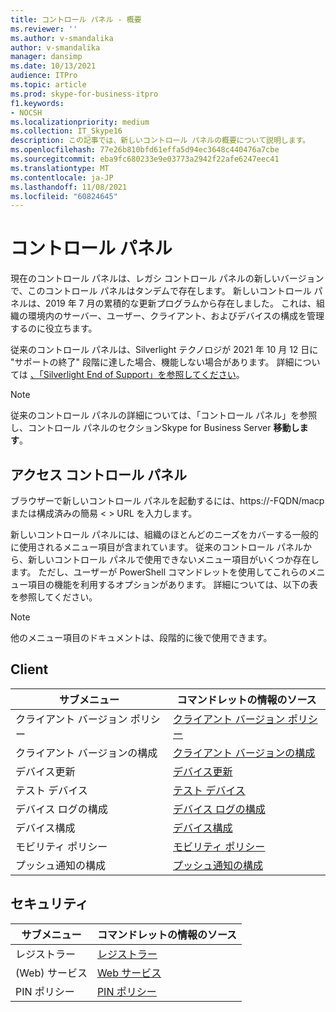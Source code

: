 ```yaml
---
title: コントロール パネル - 概要
ms.reviewer: ''
ms.author: v-smandalika
author: v-smandalika
manager: dansimp
ms.date: 10/13/2021
audience: ITPro
ms.topic: article
ms.prod: skype-for-business-itpro
f1.keywords:
- NOCSH
ms.localizationpriority: medium
ms.collection: IT_Skype16
description: この記事では、新しいコントロール パネルの概要について説明します。
ms.openlocfilehash: 77e26b810bfd61effa5d94ec3648c440476a7cbe
ms.sourcegitcommit: eba9fc680233e9e03773a2942f22afe6247eec41
ms.translationtype: MT
ms.contentlocale: ja-JP
ms.lasthandoff: 11/08/2021
ms.locfileid: "60824645"
---
```

# <a name="control-panel"></a>コントロール パネル

現在のコントロール パネルは、レガシ コントロール パネルの新しいバージョンで、このコントロール パネルはタンデムで存在します。 新しいコントロール パネルは、2019 年 7 月の累積的な更新プログラムから存在しました。 これは、組織の環境内のサーバー、ユーザー、クライアント、およびデバイスの構成を管理するのに役立ちます。

従来のコントロール パネルは、Silverlight テクノロジが 2021 年 10 月 12 日に "サポートの終了" 段階に達した場合、機能しない場合があります。 詳細については [、「Silverlight End of Support」を参照してください](https://support.microsoft.com/windows/silverlight-end-of-support-0a3be3c7-bead-e203-2dfd-74f0a64f1788)。

> [!NOTE]
> 従来のコントロール パネルの詳細については、「[](../SfbServer/management-tools/install-and-open-administrative-tools.md)コントロール パネル」を参照し、コントロール パネルのセクションSkype for Business Server **移動します**。

## <a name="access-control-panel"></a>アクセス コントロール パネル

ブラウザーで新しいコントロール パネルを起動するには、https://-FQDN/macp または構成済みの簡易 &lt; &gt; URL を入力します。

新しいコントロール パネルには、組織のほとんどのニーズをカバーする一般的に使用されるメニュー項目が含まれています。 従来のコントロール パネルから、新しいコントロール パネルで使用できないメニュー項目がいくつか存在します。 ただし、ユーザーが PowerShell コマンドレットを使用してこれらのメニュー項目の機能を利用するオプションがあります。 詳細については、以下の表を参照してください。

> [!NOTE]
> 他のメニュー項目のドキュメントは、段階的に後で使用できます。

## <a name="client"></a>Client

|サブメニュー  |コマンドレットの情報のソース  |
|---------|---------|
|クライアント バージョン ポリシー         |    [クライアント バージョン ポリシー](use-powershell-client-menu.md#client-version-policy)     |
|クライアント バージョンの構成      |  [クライアント バージョンの構成](use-powershell-client-menu.md#client-version-configuration)       |
|デバイス更新    | [デバイス更新](use-powershell-client-menu.md#device-update)        |
|テスト デバイス     | [テスト デバイス](use-powershell-client-menu.md#test-device)        |
|デバイス ログの構成         |    [デバイス ログの構成](use-powershell-client-menu.md#device-log-configuration)     |
|デバイス構成         |    [デバイス構成](use-powershell-client-menu.md#device-configuration)     |
|モビリティ ポリシー         |    [モビリティ ポリシー](use-powershell-client-menu.md#mobility-policy)     |
|プッシュ通知の構成         |    [プッシュ通知の構成](use-powershell-client-menu.md#push-notification-configuration)     |

## <a name="security"></a>セキュリティ

|サブメニュー  |コマンドレットの情報のソース  |
|---------|---------|
|レジストラー         |    [レジストラー](use-powershell-security-menu.md#registrar)     |
|(Web) サービス      |  [Web サービス](use-powershell-security-menu.md#web-service)       |
|PIN ポリシー    | [PIN ポリシー](use-powershell-security-menu.md#pin-policy)        |
